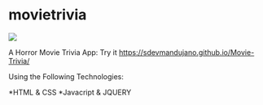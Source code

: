 # movietrivia


![](images/horror.jpg)


A Horror Movie Trivia App: Try it https://sdevmandujano.github.io/Movie-Trivia/

Using the Following Technologies:

*HTML & CSS
*Javacript & JQUERY 
